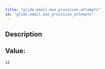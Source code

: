 ```yaml
---
title: "glide.email.max_provision_attempts"
id: "glide.email.max_provision_attempts"
---
```

## Description



## Value: 
```
12
```